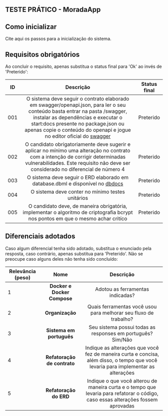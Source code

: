 ## TESTE PRÁTICO - MoradaApp

## Como inicializar

Cite aqui os passos para a inicialização do sistema.

## Requisitos obrigatórios

Ao concluir o requisito, apenas substitua o status final para 'Ok' ao invés de 'Preterido':

| ID  |                                                                                                                                                   Descrição                                                                                                                                                    | Status final |
| --- | :------------------------------------------------------------------------------------------------------------------------------------------------------------------------------------------------------------------------------------------------------------------------------------------------------------: | :----------: |
| 001 | O sistema deve seguir o contrato elaborado em swagger/openapi.json, para ler o seu conteúdo basta entrar na pasta /swagger, instalar as dependências e executar o start:docs presente no package.json ou apenas copie o conteúdo do openapi e jogue no editor oficial do [swagger](https://editor.swagger.io/) |  Preterido   |
| 002 |                                              O candidato obrigatoriamente deve sugerir e aplicar no mínimo uma alteração no contrato com a intenção de corrigir determinadas vulnerabilidades. Este requisito não deve ser considerado no diferencial de número 4                                              |  Preterido   |
| 003 |                                                                                    O sistema deve seguir o ERD elaborado em database.dbml e disponível no [dbdocs](https://dbdocs.io/N%C3%ADcolas%20Cleiton/MoradaAppTest)                                                                                     |  Preterido   |
| 004 |                                                                                                                                O sistema deve conter no mínimo testes unitários                                                                                                                                |  Preterido   |
| 005 |                                                                                        O candidato deve, de maneira obrigatória, implementar o algoritmo de criptografia bcrypt nos pontos em que o mesmo achar critíco                                                                                        |  Preterido   |

## Diferenciais adotados

Caso algum diferencial tenha sido adotado, substitua o enunciado pela resposta, caso contrário, apenas substitua para 'Preterido'. Não se preocupe caso alguns deles não tenha sido concluído:

| Relevância (peso) |            Nome             |                                                             Descrição                                                              |
| ----------------- | :-------------------------: | :--------------------------------------------------------------------------------------------------------------------------------: |
| 1                 | **Docker e Docker Compose** |                                                  Adotou as ferramentas indicadas?                                                  |
| 2                 |       **Organização**       |                                  Quais ferramentas você usou para melhorar seu fluxo de trabalho?                                  |
| 3                 |  **Sistema em português**   |                                    Seu sistema possui todas as responses em português? Sim/Não                                     |
| 4                 | **Refatoração de contrato** | Indique as alterações que você fez de maneira curta e concisa, além disso, o tempo que você levaria para implementar as alterações |
| 5                 |   **Refatoração do ERD**    | Indique o que você alterou de maneira curta e o tempo que levaria para refatorar o código, caso essas alterações fossem aprovadas  |
